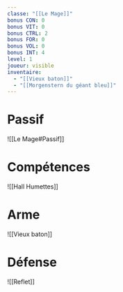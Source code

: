 ```yaml
---
classe: "[[Le Mage]]"
bonus CON: 0
bonus VIT: 0
bonus CTRL: 2
bonus FOR: 0
bonus VOL: 0
bonus INT: 4
level: 1
joueur: visible
inventaire:
  - "[[Vieux baton]]"
  - "[[Morgenstern du géant bleu]]"
---
```

# Passif

![[Le Mage#Passif]]

# Compétences

![[Hall Humettes]]

# Arme

![[Vieux baton]]

# Défense

![[Reflet]]

